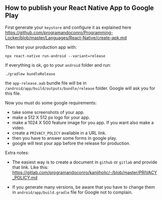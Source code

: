 ## How to publish your React Native App to Google Play

First generate your ``keystore`` and configure it as explained here https://github.com/programandoconro/Programming-Locker/blob/master/Languages/React-Native/create-apk.md

Then test your production app with:

```
npx react-native run-android --variant=release
```

If everything is ok, go to your ``android`` folder and run:

```
./gradlew bundleRelease
```
the ``app-release.aab`` bundle file will be in ``/android/app/build/outputs/bundle/release`` folder. Google will ask you for this file. 


Now you must do some google requirements:

* take some screenshots of your app. 
* make a 512 X 512 px logo for your app.
* make a 1024 X 500 feature image for you app. If you want also make a video.
* create a ``PRIVACY_POLICY`` available in a URL link. 
* then you have to answer some forms in google play. 
* google will test your app before the release for production.



Extra notes:
* The easiest way is to create a document in ``github`` or ``gitlab`` and provide that link.
Like this: https://gitlab.com/programandoconro/kanjiholic/-/blob/master/PRIVACY_POLICY.md

* If you generate many versions, be aware that you have to change them in ``android/app/build.gradle`` file for Google not to complain.

